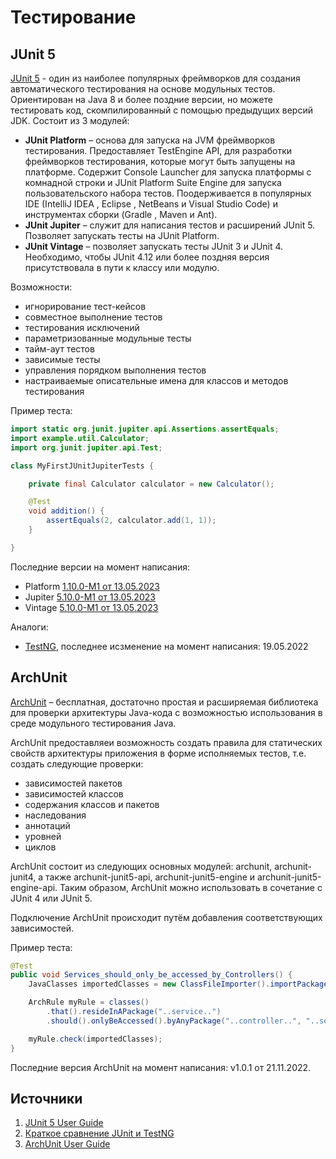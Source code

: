 # Тестирование
## JUnit 5
[JUnit 5](https://junit.org/junit5/) - один из наиболее популярных фреймворков для создания автоматического тестирования на основе модульных тестов.
Ориентирован на Java 8 и более поздние версии, но можете тестировать код, скомпилированный с помощью предыдущих версий JDK. 
Состоит из 3 модулей:
- **JUnit Platform** – основа для запуска на JVM фреймворков тестирования. Предоставляет TestEngine API, для разработки фреймворков тестирования, которые могут быть запущены на платформе. Содержит Console Launcher для запуска платформы с комнадной строки и JUnit Platform Suite Engine для запуска пользовательского набора тестов. Поодерживается в популярных IDE (IntelliJ IDEA , Eclipse , NetBeans и Visual Studio Code) и инструментах сборки (Gradle , Maven и Ant).
- **JUnit Jupiter** – служит для написания тестов и расширений JUnit 5. Позволяет запускать тесты на JUnit Platform.
- **JUnit Vintage** – позволяет запускать тесты JUnit 3 и JUnit 4. Необходимо, чтобы JUnit 4.12 или более поздняя версия присутствовала в пути к классу или модулю.

Возможности:
- игнорирование тест-кейсов
- совместное выполнение тестов
- тестирования исключений
- параметризованные модульные тесты
- тайм-аут тестов
- зависимые тесты
- управления порядком выполнения тестов
- настраиваемые описательные имена для классов и методов тестирования

Пример теста:
```java
import static org.junit.jupiter.api.Assertions.assertEquals;
import example.util.Calculator;
import org.junit.jupiter.api.Test;

class MyFirstJUnitJupiterTests {

    private final Calculator calculator = new Calculator();

    @Test
    void addition() {
        assertEquals(2, calculator.add(1, 1));
    }

}

```

Последние версии на момент написания:
- Platform [1.10.0-M1 от 13.05.2023](https://central.sonatype.com/artifact/org.junit.platform/junit-platform-testkit/1.10.0-M1/versions)
- Jupiter [5.10.0-M1 от 13.05.2023](https://central.sonatype.com/artifact/org.junit.jupiter/junit-jupiter-engine/5.10.0-M1/versions)
- Vintage [5.10.0-M1 от 13.05.2023](https://central.sonatype.com/artifact/org.junit.vintage/junit-vintage-engine/5.10.0-M1/versions)

Аналоги:
- [TestNG](https://testng.org/doc/), последнее исзменение на момент написания: 19.05.2022


## ArchUnit
[ArchUnit](https://www.archunit.org/) – бесплатная, достаточно простая и расширяемая библиотека для проверки архитектуры Java-кода с возможностью использования в среде модульного тестирования Java.

ArchUnit предоставляеи возможность создать правила для статических свойств архитектуры приложения в форме исполняемых тестов, т.е. создать следующие проверки:
- зависимостей пакетов
- зависимостей классов
- содержания классов и пакетов
- наследования
- аннотаций
- уровней
- циклов

ArchUnit состоит из следующих основных модулей: archunit, archunit-junit4, а также archunit-junit5-api, archunit-junit5-engine и archunit-junit5-engine-api. Таким образом, ArchUnit можно использовать в сочетание с JUnit 4 или JUnit 5.

Подключение ArchUnit происходит путём добавления соответствующих зависимостей.

Пример теста:
```java
@Test
public void Services_should_only_be_accessed_by_Controllers() {
    JavaClasses importedClasses = new ClassFileImporter().importPackages("com.mycompany.myapp");

    ArchRule myRule = classes()
        .that().resideInAPackage("..service..")
        .should().onlyBeAccessed().byAnyPackage("..controller..", "..service..");

    myRule.check(importedClasses);
}
```

Последние версия ArchUnit на момент написания: v1.0.1 от 21.11.2022.


## Источники
1. [JUnit 5 User Guide](https://junit.org/junit5/docs/current/user-guide/)
2. [Краткое сравнение JUnit и TestNG](https://habr.com/ru/companies/otus/articles/544770/)
3. [ArchUnit User Guide](https://www.archunit.org/userguide/html/000_Index.html)


